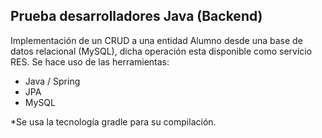 ## Prueba desarrolladores Java (Backend)
Implementación de un CRUD a una entidad Alumno desde una base de datos relacional (MySQL), dicha operación esta disponible como servicio RES. Se hace uso de las herramientas: 
- Java / Spring
- JPA
- MySQL

*Se usa la tecnología gradle para su compilación.
